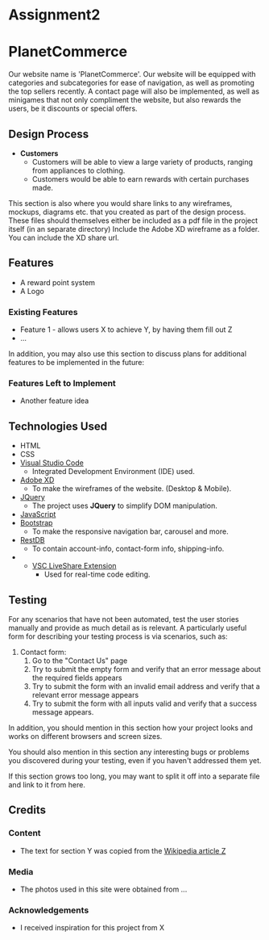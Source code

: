 # Assignment2
# PlanetCommerce

Our website name is 'PlanetCommerce'. Our website will be equipped with categories and subcategories for ease of navigation, as well as promoting the top sellers recently. A contact page will also be implemented, as well as minigames that not only compliment the website, but also rewards the users, be it discounts or special offers. 
 
## Design Process
 
* **Customers**
    * Customers will be able to view a large variety of products, ranging from appliances to clothing.
    * Customers would be able to earn rewards with certain purchases made.

This section is also where you would share links to any wireframes, mockups, diagrams etc. that you created as part of the design process. 
These files should themselves either be included as a pdf file in the project itself (in an separate directory)
Include the Adobe XD wireframe as a folder. You can include the XD share url. 

## Features
- A reward point system
- A Logo
 
### Existing Features
- Feature 1 - allows users X to achieve Y, by having them fill out Z
- ...

In addition, you may also use this section to discuss plans for additional features to be implemented in the future:

### Features Left to Implement
- Another feature idea

## Technologies Used


- HTML 
- CSS
- [Visual Studio Code](https://code.visualstudio.com/) 
    - Integrated Development Environment (IDE) used.
- [Adobe XD](https://www.adobe.com/sea/products/xd.html)
    - To make the wireframes of the website. (Desktop & Mobile).
- [JQuery](https://jquery.com)
    - The project uses **JQuery** to simplify DOM manipulation.
- [JavaScript](https://www.javascript.com/)
- [Bootstrap](https://getbootstrap.com/)
    - To make the responsive navigation bar, carousel and more.
- [RestDB](https://restdb.io/) 
    - To contain account-info, contact-form info, shipping-info.
- * [VSC LiveShare Extension](https://marketplace.visualstudio.com/items?itemName=MS-vsliveshare.vsliveshare-pack) 
    - Used for real-time code editing.


## Testing

For any scenarios that have not been automated, test the user stories manually and provide as much detail as is relevant. A particularly useful form for describing your testing process is via scenarios, such as:

1. Contact form:
    1. Go to the "Contact Us" page
    2. Try to submit the empty form and verify that an error message about the required fields appears
    3. Try to submit the form with an invalid email address and verify that a relevant error message appears
    4. Try to submit the form with all inputs valid and verify that a success message appears.

In addition, you should mention in this section how your project looks and works on different browsers and screen sizes.

You should also mention in this section any interesting bugs or problems you discovered during your testing, even if you haven't addressed them yet.

If this section grows too long, you may want to split it off into a separate file and link to it from here.

## Credits

### Content
- The text for section Y was copied from the [Wikipedia article Z](https://en.wikipedia.org/wiki/Z)

### Media
- The photos used in this site were obtained from ...

### Acknowledgements

- I received inspiration for this project from X
